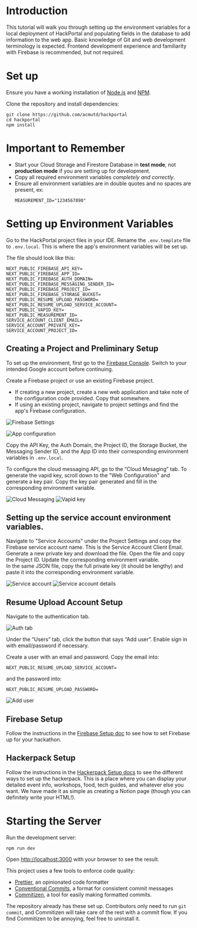 # Introduction
This tutorial will walk you through setting up the environment variables for a local deployment of HackPortal and populating fields in the database to add information to the web app. Basic knowledge of Git and web development terminology is expected. Frontend development experience and familiarity with Firebase is recommended, but not required.

# Set up

Ensure you have a working installation of [Node.js](https://nodejs.org/en/download/) and [NPM](https://docs.npmjs.com/downloading-and-installing-node-js-and-npm/).

Clone the repository and install dependencies:

```
git clone https://github.com/acmutd/hackportal
cd hackportal
npm install
```

# Important to Remember
- Start your Cloud Storage and Firestore Database in **test mode**, not **production mode** if you are setting up for development.  
- Copy all required environment variables _completely and correctly_.  
- Ensure all environment variables are in double quotes and no spaces are present, ex: 
  ```
  MEASUREMENT_ID="1234567890"
  ```


# Setting up Environment Variables

Go to the HackPortal project files in your IDE. Rename the `.env.template` file to
`.env.local`. This is where the app's environment variables will be set up.

The file should look like this:

```
NEXT_PUBLIC_FIREBASE_API_KEY=
NEXT_PUBLIC_FIREBASE_APP_ID=
NEXT_PUBLIC_FIREBASE_AUTH_DOMAIN=
NEXT_PUBLIC_FIREBASE_MESSAGING_SENDER_ID=
NEXT_PUBLIC_FIREBASE_PROJECT_ID=
NEXT_PUBLIC_FIREBASE_STORAGE_BUCKET=
NEXT_PUBLIC_RESUME_UPLOAD_PASSWORD=
NEXT_PUBLIC_RESUME_UPLOAD_SERVICE_ACCOUNT=
NEXT_PUBLIC_VAPID_KEY=
NEXT_PUBLIC_MEASUREMENT_ID=
SERVICE_ACCOUNT_CLIENT_EMAIL=
SERVICE_ACCOUNT_PRIVATE_KEY=
SERVICE_ACCOUNT_PROJECT_ID=

```

## Creating a Project and Preliminary Setup
To set up the environment, first go to the [Firebase Console](https://console.firebase.google.com).
Switch to your intended Google account before continuing.

Create a Firebase project or use an existing Firebase project.

- If creating a new project, create a new web application and take note of the
  configuration code provided. Copy that somewhere.
- If using an existing project, navigate to project settings and find the app's
  Firebase configuration.

![Firebase Settings](./images/set-up-1.png)

![App configuration](./images/set-up-2.png)


Copy the API Key, the Auth Domain, the Project ID, the Storage Bucket, the Messaging Sender ID, and the App ID into their corresponding environment variables in `.env.local`.

To configure the cloud messaging API, go to the “Cloud Mesaging” tab. To generate the vapid key, scroll down to the "Web Configuration" and generate a key pair. Copy the key pair generated and fill in the corresponding environment variable.

![Cloud Messaging](./images/set-up-3.png)
![Vapid key](./images/set-up-7.png)

## Setting up the service account environment variables.  
Navigate to "Service Accounts" under the Project Settings and copy the Firebase service account name. This is the Service Account Client Email.  
Generate a new private key and download the file. Open the file and copy the Project ID. Update the corresponding environment variable.  
In the same JSON file, copy the full private key (it should be lengthy) and paste it into the  corresponding environment variable.  

![Service account](./images/set-up-8.png)
![Service account details](./images/set-up-9.png)

## Resume Upload Account Setup

Navigate to the authentication tab.

![Auth tab](./images/set-up-5.png)

Under the “Users” tab, click the button that says “Add user”. Enable sign in with email/password if necessary. 

Create a user with an email and password. Copy the email into: 
```
NEXT_PUBLIC_RESUME_UPLOAD_SERVICE_ACCOUNT=
```
and the password into:
```
NEXT_PUBLIC_RESUME_UPLOAD_PASSWORD=
```

![Add user](./images/set-up-6.png)

## Firebase Setup
 Follow the instructions in the [Firebase Setup doc](./firebase-setup.md) to see how to set Firebase up for your hackathon.

## Hackerpack Setup
Follow the instructions in the [Hackerpack Setup docs](./hackerpack-setup.md) to see the different ways to set up the hackerpack. This is a place where you can display your detailed event info, workshops, food, tech guides, and whatever else you want. We have made it as simple as creating a Notion page (though you can definitely write your HTML!).

# Starting the Server
Run the development server:

```
npm run dev
```

Open [http://localhost:3000](http://localhost:3000) with your browser to see
the result.

This project uses a few tools to enforce code quality:

- [Prettier](https://prettier.io), an opinionated code formatter
- [Conventional Commits](https://www.conventionalcommits.org/en/v1.0.0/), a
  format for consistent commit messages
- [Commitizen](https://github.com/commitizen/cz-cli), a tool for easily making
  formatted commits.

The repository already has these set up. Contributors only need to run
`git commit`, and Commitizen will take care of the rest with a commit flow. If you find Commitizen to be annoying, feel free to uninstall it.
